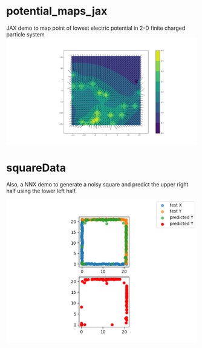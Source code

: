 # potential_maps_jax
JAX demo to map point of lowest electric potential in 2-D finite charged particle system
![image](https://raw.githubusercontent.com/amatrhr/potential_maps_jax/refs/heads/main/potential_maps_jax/src/potential_display.png)

# squareData
Also, a NNX demo to generate a noisy square and predict the upper right half using the lower left half. 

![image](https://github.com/amatrhr/potential_maps_jax/blob/main/potential_maps_jax/square_completed_0.png)
